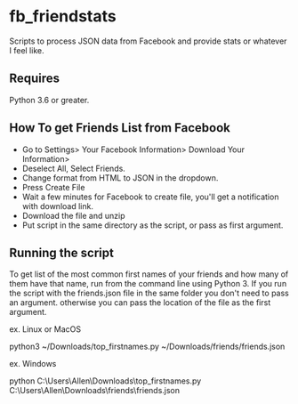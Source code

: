 # fb_friendstats
Scripts to process JSON data from Facebook and provide stats or whatever I feel like.

## Requires

Python 3.6 or greater. 

## How To get Friends List from Facebook
* Go to Settings> Your Facebook Information> Download Your Information> 
* Deselect All, Select Friends. 
* Change format from HTML to JSON in the dropdown. 
* Press Create File
* Wait a few minutes for Facebook to create file, you'll get a notification with download link. 
* Download the file and unzip
* Put script in the same directory as the script, or pass as first argument. 

## Running the script

To get list of the most common first names of your friends and how many of them have that name, run from the command line using Python 3. If you run the script with the friends.json file in the same folder you don't need to pass an argument. otherwise you can pass the location of the file as the first argument. 

ex. Linux or MacOS

python3 ~/Downloads/top_firstnames.py ~/Downloads/friends/friends.json

ex. Windows

python C:\Users\Allen\Downloads\top_firstnames.py C:\Users\Allen\Downloads\friends\friends.json
